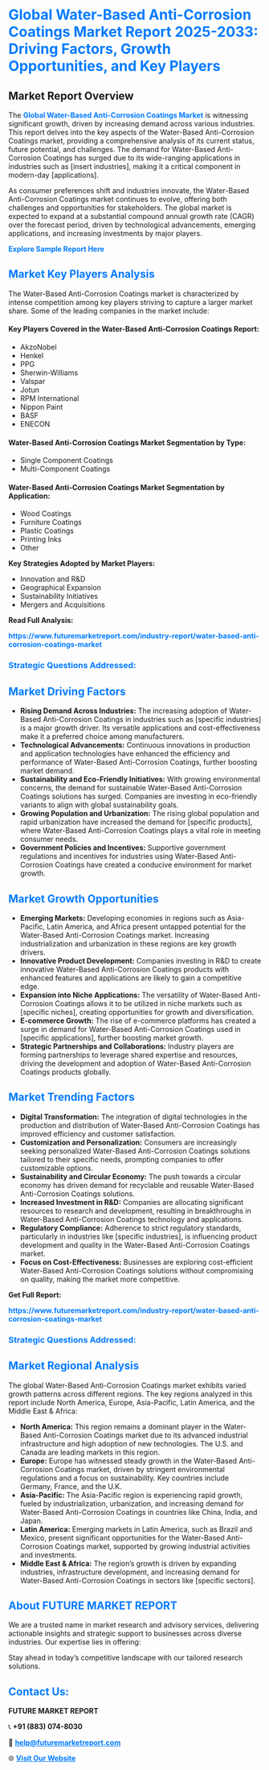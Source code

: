 <h1 style="color: #007BFF;">Global Water-Based Anti-Corrosion Coatings Market Report 2025-2033: Driving Factors, Growth Opportunities, and Key Players</h1>

<section id="overview">
<h2>Market Report Overview</h2>
<p>The <a href="https://www.futuremarketreport.com/industry-report/water-based-anti-corrosion-coatings-market" style="color: #007BFF; text-decoration: none;"><strong>Global Water-Based Anti-Corrosion Coatings Market</strong></a> is witnessing significant growth, driven by increasing demand across various industries. This report delves into the key aspects of the Water-Based Anti-Corrosion Coatings market, providing a comprehensive analysis of its current status, future potential, and challenges. The demand for Water-Based Anti-Corrosion Coatings has surged due to its wide-ranging applications in industries such as [insert industries], making it a critical component in modern-day [applications].</p>
<p>As consumer preferences shift and industries innovate, the Water-Based Anti-Corrosion Coatings market continues to evolve, offering both challenges and opportunities for stakeholders. The global market is expected to expand at a substantial compound annual growth rate (CAGR) over the forecast period, driven by technological advancements, emerging applications, and increasing investments by major players.</p>
</section>

<section id="overview">
<p><a href="https://www.futuremarketreport.com/request-sample/reportId=87624" style="color: #007BFF; text-decoration: none;"><strong>Explore Sample Report Here</strong></a></p>
</section>

<section id="key-players">
<h2 style="color: #007BFF;">Market Key Players Analysis</h2>
<p>The Water-Based Anti-Corrosion Coatings market is characterized by intense competition among key players striving to capture a larger market share. Some of the leading companies in the market include:</p>
<h4>Key Players Covered in the Water-Based Anti-Corrosion Coatings Report:</h4>
<ul><li>AkzoNobel</li><li>Henkel</li><li>PPG</li><li>Sherwin-Williams</li><li>Valspar</li><li>Jotun</li><li>RPM International</li><li>Nippon Paint</li><li>BASF</li><li>ENECON</li></ul>
<h4>Water-Based Anti-Corrosion Coatings Market Segmentation by Type:</h4>
<ul><li>Single Component Coatings</li><li>Multi-Component Coatings</li></ul>

<h4>Water-Based Anti-Corrosion Coatings Market Segmentation by Application:</h4>
<ul><li>Wood Coatings</li><li>Furniture Coatings</li><li>Plastic Coatings</li><li>Printing Inks</li><li>Other</li></ul>
<p><strong>Key Strategies Adopted by Market Players:</strong></p>
<ul>
<li>Innovation and R&D</li>
<li>Geographical Expansion</li>
<li>Sustainability Initiatives</li>
<li>Mergers and Acquisitions</li>
</ul>
</section>

<section>
<p><strong>Read Full Analysis: </strong></p><a href="https://www.futuremarketreport.com/industry-report/water-based-anti-corrosion-coatings-market" style="color: #007BFF; text-decoration: none;"><strong>https://www.futuremarketreport.com/industry-report/water-based-anti-corrosion-coatings-market</strong></a>
<h3 style="color: #007BFF;">Strategic Questions Addressed:</h3>
</section>

<section id="driving-factors">
<h2 style="color: #007BFF;">Market Driving Factors</h2>
<ul>
<li><strong>Rising Demand Across Industries:</strong> The increasing adoption of Water-Based Anti-Corrosion Coatings in industries such as [specific industries] is a major growth driver. Its versatile applications and cost-effectiveness make it a preferred choice among manufacturers.</li>
<li><strong>Technological Advancements:</strong> Continuous innovations in production and application technologies have enhanced the efficiency and performance of Water-Based Anti-Corrosion Coatings, further boosting market demand.</li>
<li><strong>Sustainability and Eco-Friendly Initiatives:</strong> With growing environmental concerns, the demand for sustainable Water-Based Anti-Corrosion Coatings solutions has surged. Companies are investing in eco-friendly variants to align with global sustainability goals.</li>
<li><strong>Growing Population and Urbanization:</strong> The rising global population and rapid urbanization have increased the demand for [specific products], where Water-Based Anti-Corrosion Coatings plays a vital role in meeting consumer needs.</li>
<li><strong>Government Policies and Incentives:</strong> Supportive government regulations and incentives for industries using Water-Based Anti-Corrosion Coatings have created a conducive environment for market growth.</li>
</ul>
</section>

<section id="growth-opportunities">
<h2 style="color: #007BFF;">Market Growth Opportunities</h2>
<ul>
<li><strong>Emerging Markets:</strong> Developing economies in regions such as Asia-Pacific, Latin America, and Africa present untapped potential for the Water-Based Anti-Corrosion Coatings market. Increasing industrialization and urbanization in these regions are key growth drivers.</li>
<li><strong>Innovative Product Development:</strong> Companies investing in R&D to create innovative Water-Based Anti-Corrosion Coatings products with enhanced features and applications are likely to gain a competitive edge.</li>
<li><strong>Expansion into Niche Applications:</strong> The versatility of Water-Based Anti-Corrosion Coatings allows it to be utilized in niche markets such as [specific niches], creating opportunities for growth and diversification.</li>
<li><strong>E-commerce Growth:</strong> The rise of e-commerce platforms has created a surge in demand for Water-Based Anti-Corrosion Coatings used in [specific applications], further boosting market growth.</li>
<li><strong>Strategic Partnerships and Collaborations:</strong> Industry players are forming partnerships to leverage shared expertise and resources, driving the development and adoption of Water-Based Anti-Corrosion Coatings products globally.</li>
</ul>
</section>

<section id="trending-factors">
<h2 style="color: #007BFF;">Market Trending Factors</h2>
<ul>
<li><strong>Digital Transformation:</strong> The integration of digital technologies in the production and distribution of Water-Based Anti-Corrosion Coatings has improved efficiency and customer satisfaction.</li>
<li><strong>Customization and Personalization:</strong> Consumers are increasingly seeking personalized Water-Based Anti-Corrosion Coatings solutions tailored to their specific needs, prompting companies to offer customizable options.</li>
<li><strong>Sustainability and Circular Economy:</strong> The push towards a circular economy has driven demand for recyclable and reusable Water-Based Anti-Corrosion Coatings solutions.</li>
<li><strong>Increased Investment in R&D:</strong> Companies are allocating significant resources to research and development, resulting in breakthroughs in Water-Based Anti-Corrosion Coatings technology and applications.</li>
<li><strong>Regulatory Compliance:</strong> Adherence to strict regulatory standards, particularly in industries like [specific industries], is influencing product development and quality in the Water-Based Anti-Corrosion Coatings market.</li>
<li><strong>Focus on Cost-Effectiveness:</strong> Businesses are exploring cost-efficient Water-Based Anti-Corrosion Coatings solutions without compromising on quality, making the market more competitive.</li>
</ul>
</section>

<section>
<p><strong>Get Full Report: </strong></p><a href="https://www.futuremarketreport.com/industry-report/water-based-anti-corrosion-coatings-market" style="color: #007BFF; text-decoration: none;"><strong>https://www.futuremarketreport.com/industry-report/water-based-anti-corrosion-coatings-market</strong></a>
<h3 style="color: #007BFF;">Strategic Questions Addressed:</h3>
</section>


<section id="regional-analysis">
<h2 style="color: #007BFF;">Market Regional Analysis</h2>
<p>The global Water-Based Anti-Corrosion Coatings market exhibits varied growth patterns across different regions. The key regions analyzed in this report include North America, Europe, Asia-Pacific, Latin America, and the Middle East & Africa:</p>
<ul>
<li><strong>North America:</strong> This region remains a dominant player in the Water-Based Anti-Corrosion Coatings market due to its advanced industrial infrastructure and high adoption of new technologies. The U.S. and Canada are leading markets in this region.</li>
<li><strong>Europe:</strong> Europe has witnessed steady growth in the Water-Based Anti-Corrosion Coatings market, driven by stringent environmental regulations and a focus on sustainability. Key countries include Germany, France, and the U.K.</li>
<li><strong>Asia-Pacific:</strong> The Asia-Pacific region is experiencing rapid growth, fueled by industrialization, urbanization, and increasing demand for Water-Based Anti-Corrosion Coatings in countries like China, India, and Japan.</li>
<li><strong>Latin America:</strong> Emerging markets in Latin America, such as Brazil and Mexico, present significant opportunities for the Water-Based Anti-Corrosion Coatings market, supported by growing industrial activities and investments.</li>
<li><strong>Middle East & Africa:</strong> The region’s growth is driven by expanding industries, infrastructure development, and increasing demand for Water-Based Anti-Corrosion Coatings in sectors like [specific sectors].</li>
</ul>
</section>

<footer>
<h2 style="color: #007BFF;">About FUTURE MARKET REPORT</h2>
<p>We are a trusted name in market research and advisory services, delivering actionable insights and strategic support to businesses across diverse industries. Our expertise lies in offering:</p>

<p>Stay ahead in today’s competitive landscape with our tailored research solutions.</p>

<h2 style="color: #007BFF;">Contact Us:</h2>
<p><strong>FUTURE MARKET REPORT</strong></p>
<p>📞 <strong>+91 (883) 074-8030</strong></p>
<p>📧 <strong><a href="mailto:help@futuremarketreport.com" style="color: #007BFF;">help@futuremarketreport.com</a></strong></p>
<p>🌐 <strong><a href="https://www.futuremarketreport.com/" style="color: #007BFF;">Visit Our Website</a></strong></p>
</footer>
